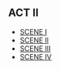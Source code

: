 ## ACT II

- [SCENE I](./act02/scene01.md)
- [SCENE II](./act02/scene02.md)
- [SCENE III](./act02/scene03.md)
- [SCENE IV](./act02/scene04.md)
